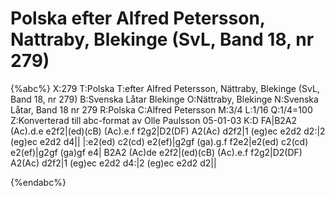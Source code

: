 # Polska efter Alfred Petersson, Nattraby, Blekinge (SvL, Band 18, nr 279)

{%abc%}
X:279
T:Polska
T:efter Alfred Petersson, Nättraby, Blekinge (SvL, Band 18, nr 279)
B:Svenska Låtar Blekinge
O:Nättraby, Blekinge
N:Svenska Låtar, Band 18 nr 279
R:Polska
C:Alfred Petersson
M:3/4
L:1/16
Q:1/4=100
Z:Konverterad till abc-format av  Olle Paulsson 05-01-03
K:D
FA|B2A2 (Ac).d.e e2f2|(ed)(cB) (Ac).e.f f2g2|D2(DF) A2(Ac) d2f2|1 (eg)ec e2d2 d2:|2 (eg)ec e2d2 d4||
|:e2(ed) c2(cd) e2(ef)|g2gf (ga).g.f f2e2|e2(ed) c2(cd) e2(ef)|g2gf (ga)gf e4|
B2A2 (Ac)de e2f2|(ed)(cB) (Ac).e.f f2g2|D2(DF) A2(Ac) d2f2|1 (eg)ec e2d2 d4:|2 (eg)ec e2d2 d2||

{%endabc%}

